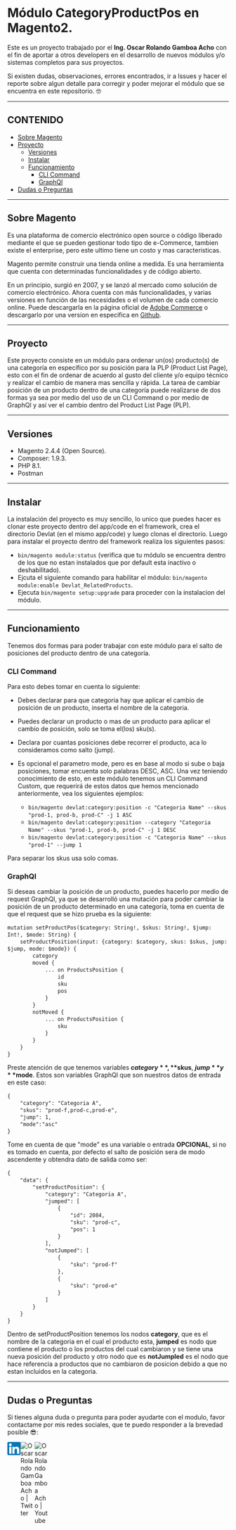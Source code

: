 # Módulo CategoryProductPos en Magento2.

Este es un proyecto trabajado por el **Ing. Oscar Rolando Gamboa Acho** con el fin de aportar a otros developers en el desarrollo de nuevos módulos y/o sistemas completos para sus proyectos.

Si existen dudas, observaciones, errores encontrados, ir a Issues y hacer el reporte sobre algun detalle para corregir y poder mejorar el módulo que se encuentra en este repositorio. :nerd_face:

---

## CONTENIDO
* [Sobre Magento](#sobre-magento)
* [Proyecto](#proyecto)
  * [Versiones](#versiones)
  * [Instalar](#instalar)
  * [Funcionamiento](#funcionamiento)
    * [CLI Command](#cli-command)
    * [GraphQl](#graphql) 
* [Dudas o Preguntas](#dudas-o-preguntas)
---

## Sobre Magento
Es una plataforma de comercio electrónico open source o código liberado mediante el que se pueden gestionar todo tipo de e-Commerce, tambien existe el enterprise, pero este ultimo tiene un costo y mas caracteristicas.

Magento permite construir una tienda online a medida. Es una herramienta que cuenta con determinadas funcionalidades y de código abierto.

En un principio, surgió en 2007, y se lanzó al mercado como solución de comercio electrónico. Ahora cuenta con más funcionalidades, y varias versiones en función de las necesidades o el volumen de cada comercio online.
Puede descargarla en la página oficial de [Adobe Commerce](https://business.adobe.com/la/products/magento/open-source.html) o descargarlo por una version en específica en [Github](https://github.com/magento/magento2).

---

## Proyecto

Este proyecto consiste en un módulo para ordenar un(os) producto(s) de una categoría en específico por su posición para la PLP (Product List Page), esto con el fin de ordenar de acuerdo al gusto del cliente y/o equipo técnico y realizar el cambio de manera mas sencilla y rápida.
La tarea de cambiar posición de un producto dentro de una categoría puede realizarse de dos formas ya sea por medio del uso de un CLI Command o por medio de GraphQl y así ver el cambio dentro del Product List Page (PLP).

---

## Versiones
* Magento 2.4.4 (Open Source).
* Composer: 1.9.3.
* PHP 8.1.
* Postman

---

## Instalar
La instalación del proyecto es muy sencillo, lo unico que puedes hacer es clonar este proyecto dentro del app/code en el framework, crea el directorio Devlat (en el mismo app/code) y luego clonas el directorio.
Luego para instalar el proyecto dentro del framework realiza los siguientes pasos:
* ```bin/magento module:status``` (verifica que tu módulo se encuentra dentro de los que no estan instalados que por default esta inactivo o deshabilitado).
* Ejcuta el siguiente comando para habilitar el módulo: ```bin/magento module:enable Devlat_RelatedProducts```.
* Ejecuta ```bin/magento setup:upgrade``` para proceder con la instalacion del módulo.

---

## Funcionamiento
Tenemos dos formas para poder trabajar con este módulo para el salto de posiciones del producto dentro de una categoría.

### CLI Command
Para esto debes tomar en cuenta lo siguiente:
* Debes declarar para que categoria hay que aplicar el cambio de posición de un producto, inserta el nombre de la categoria.
* Puedes declarar un producto o mas de un producto para aplicar el cambio de posición, solo se toma el(los) sku(s).
* Declara por cuantas posiciones debe recorrer el producto, aca lo consideramos como salto (jump).
* Es opcional el parametro mode, pero es en base al modo si sube o baja posiciones, tomar encuenta solo palabras DESC, ASC.
Una vez teniendo conocimiento de esto, en este módulo tenemos un CLI Command Custom, que requerirá de estos datos que hemos mencionado anteriormente, vea los siguientes ejemplos:

  - `bin/magento devlat:category:position -c "Categoria Name" --skus "prod-1, prod-b, prod-C" -j 1 ASC`
  - `bin/magento devlat:category:position --category "Categoria Name" --skus "prod-1, prod-b, prod-C" -j 1 DESC`
  - `bin/magento devlat:category:position -c "Categoria Name" --skus "prod-1" --jump 1`

Para separar los skus usa solo comas.

### GraphQl
Si deseas cambiar la posición de un producto, puedes hacerlo por medio de request GraphQl, ya que se desarrolló una mutación para poder cambiar la posición de un producto determinado en una categoría, toma en cuenta de 
que el request que se hizo prueba es la siguiente:

```
mutation setProductPos($category: String!, $skus: String!, $jump: Int!, $mode: String) {
    setProductPosition(input: {category: $category, skus: $skus, jump: $jump, mode: $mode}) {
        category
        moved {
            ... on ProductsPosition {
                id
                sku 
                pos
            }
        }
        notMoved {
            ... on ProductsPosition {
                sku
            }
        }
    }
}
```
Preste atención de que tenemos variables **$category**, **$skus**, **$jump** y **$mode**. Estos son variables GraphQl que son nuestros datos de entrada en este caso:
```
{
    "category": "Categoria A",
    "skus": "prod-f,prod-c,prod-e",
    "jump": 1,
    "mode":"asc"
}
```
Tome en cuenta de que "mode" es una variable o entrada **OPCIONAL**, si no es tomado en cuenta, por defecto el salto de posición sera de modo ascendente y obtendra dato de salida como ser:
```
{
    "data": {
        "setProductPosition": {
            "category": "Categoria A",
            "jumped": [
                {
                    "id": 2084,
                    "sku": "prod-c",
                    "pos": 1
                }
            ],
            "notJumped": [
                {
                    "sku": "prod-f"
                },
                {
                    "sku": "prod-e"
                }
            ]
        }
    }
}
```
Dentro de setProductPosition tenemos los nodos **category**, que es el nombre de la categoria en el cual el producto esta, **jumped** es nodo que contiene el producto o los productos del cual cambiaron y se tiene una nueva posición del producto y otro nodo que es **notJumpled** es el nodo que hace referencia a productos que no cambiaron de posicion debido a que no estan incluidos en la categoria.

---

## Dudas o Preguntas
Si tienes alguna duda o pregunta para poder ayudarte con el modulo, favor contactame por mis redes sociales, que te puedo responder a la brevedad posible :sunglasses::

  <a href="https://www.linkedin.com/in/oscarrolandogamboa/">
      <img align="left" alt="Oscar Rolando Gamboa Acho | Linkedin" width="30px" src="https://github.com/SatYu26/SatYu26/blob/master/Assets/Linkedin.svg" />
  </a> &nbsp;&nbsp;
  <a href="https://x.com/DevLatBo">
    <img align="left" alt="Oscar Rolando Gamboa Acho | Twitter" width="32px" src="https://user-images.githubusercontent.com/8138585/256154469-3d935a39-9abc-4ba6-94d4-b8e163756c27.svg" />
  </a> &nbsp;&nbsp;
  <a href="https://youtube.com/DevLatBo">
    <img align="left" alt="Oscar Rolando Gamboa Acho | Youtube" width="30px" src="https://user-images.githubusercontent.com/47686437/168548113-b3cd4206-3281-445b-b7c6-bc0a3251293d.png" />
  </a> &nbsp;&nbsp;



